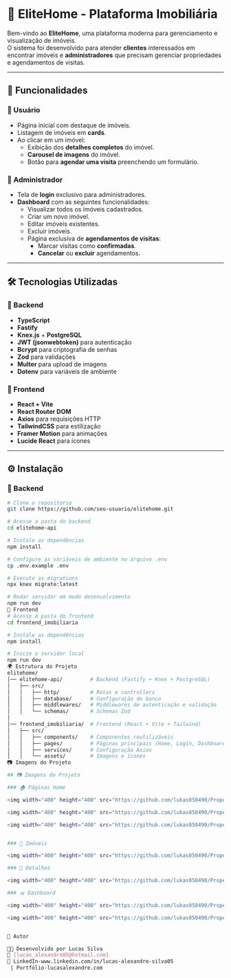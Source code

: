 # 🏡 EliteHome - Plataforma Imobiliária

Bem-vindo ao **EliteHome**, uma plataforma moderna para gerenciamento e visualização de imóveis.  
O sistema foi desenvolvido para atender **clientes** interessados em encontrar imóveis e **administradores** que precisam gerenciar propriedades e agendamentos de visitas.

---

## 🚀 Funcionalidades

### 👤 Usuário
- Página inicial com destaque de imóveis.
- Listagem de imóveis em **cards**.
- Ao clicar em um imóvel:
  - Exibição dos **detalhes completos** do imóvel.
  - **Carousel de imagens** do imóvel.
  - Botão para **agendar uma visita** preenchendo um formulário.

### 🔑 Administrador
- Tela de **login** exclusivo para administradores.
- **Dashboard** com as seguintes funcionalidades:
  - Visualizar todos os imóveis cadastrados.
  - Criar um novo imóvel.
  - Editar imóveis existentes.
  - Excluir imóveis.
  - Página exclusiva de **agendamentos de visitas**:
    - Marcar visitas como **confirmadas**.
    - **Cancelar** ou **excluir** agendamentos.

---

## 🛠️ Tecnologias Utilizadas

### 📌 Backend
- **TypeScript**
- **Fastify**
- **Knex.js** + **PostgreSQL**
- **JWT (jsonwebtoken)** para autenticação
- **Bcrypt** para criptografia de senhas
- **Zod** para validações
- **Multer** para upload de imagens
- **Dotenv** para variáveis de ambiente

### 📌 Frontend
- **React + Vite**
- **React Router DOM**
- **Axios** para requisições HTTP
- **TailwindCSS** para estilização
- **Framer Motion** para animações
- **Lucide React** para ícones

---

## ⚙️ Instalação

### 🔧 Backend
```bash
# Clone o repositório
git clone https://github.com/seu-usuario/elitehome.git

# Acesse a pasta do backend
cd elitehome-api

# Instale as dependências
npm install

# Configure as variáveis de ambiente no arquivo .env
cp .env.example .env

# Execute as migrations
npx knex migrate:latest

# Rodar servidor em modo desenvolvimento
npm run dev
🎨 Frontend
# Acesse a pasta do frontend
cd frontend_imobiliaria

# Instale as dependências
npm install

# Inicie o servidor local
npm run dev
🌍 Estrutura do Projeto
elitehome/
│── elitehome-api/         # Backend (Fastify + Knex + PostgreSQL)
│   ├── src/
│   │   ├── http/          # Rotas e controllers
│   │   ├── database/      # Configuração do banco
│   │   ├── middlewares/   # Middlewares de autenticação e validação
│   │   └── schemas/       # Schemas Zod
│
│── frontend_imobiliaria/  # Frontend (React + Vite + Tailwind)
│   ├── src/
│   │   ├── components/    # Componentes reutilizáveis
│   │   ├── pages/         # Páginas principais (Home, Login, Dashboard, etc.)
│   │   ├── services/      # Configuração Axios
│   │   └── assets/        # Imagens e ícones
📷 Imagens do Projeto

## 📷 Imagens do Projeto

### 🏠 Páginas Home

<img width="400" height="400" src="https://github.com/lukas050490/Properties-Interface/blob/main/public/readme-home-1.jpeg?raw=true">

<img width="400" height="400" src="https://github.com/lukas050490/Properties-Interface/blob/main/public/readme-home-2.jpeg?raw=true">

<img width="400" height="400" src="https://github.com/lukas050490/Properties-Interface/blob/main/public/readme-home3.jpeg?raw=true">


### 🏡 Imóveis

<img width="400" height="400" src="https://github.com/lukas050490/Properties-Interface/blob/main/public/readme-properties.jpeg?raw=true">

### 📅 Detalhes

<img width="400" height="400" src="https://github.com/lukas050490/Properties-Interface/blob/main/public/readme-details.jpeg?raw=true">

### 📊 Dashboard

<img width="400" height="400" src="https://github.com/lukas050490/Properties-Interface/blob/main/public/readme-create-admin.jpeg?raw=true">

<img width="400" height="400" src="https://github.com/lukas050490/Properties-Interface/blob/main/public/readme-visits-admin.jpeg?raw=true">


📌 Autor

👨‍💻 Desenvolvido por Lucas Silva
📧 [lucas_alexandre05@hotmail.com]
🔗 LinkedIn-www.linkedin.com/in/lucas-alexandre-silva05
 | Portfólio-lucasalexandre.com
